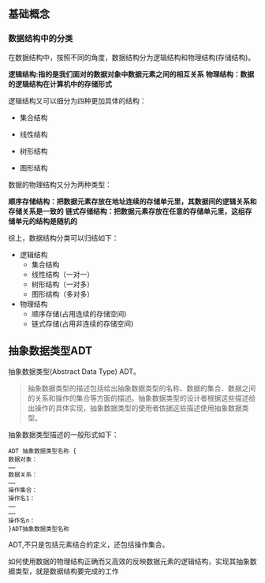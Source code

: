 ## 基础概念

### 数据结构中的分类

在数据结构中，按照不同的角度，数据结构分为逻辑结构和物理结构(存储结构)。

**逻辑结构:指的是我们面对的数据对象中数据元素之间的相互关系**
**物理结构：数据的逻辑结构在计算机中的存储形式**

逻辑结构又可以细分为四种更加具体的结构：

- 集合结构

- 线性结构

- 树形结构

- 图形结构

数据的物理结构又分为两种类型：

**顺序存储结构：把数据元素存放在地址连续的存储单元里，其数据间的逻辑关系和存储关系是一致的**
**链式存储结构：把数据元素存放在任意的存储单元里，这组存储单元的结构是随机的**


综上，数据结构分类可以归结如下：

- 逻辑结构
    - 集合结构
    - 线性结构（一对一）
    - 树形结构（一对多）
    - 图形结构（多对多）
- 物理结构
    - 顺序存储(占用连续的存储空间)
    - 链式存储(占用非连续的存储空间)

## 抽象数据类型ADT

抽象数据类型(Abstract Data Type) ADT。

> 抽象数据类型的描述包括给出抽象数据类型的名称、数据的集合、数据之间的关系和操作的集合等方面的描述。抽象数据类型的设计者根据这些描述给出操作的具体实现，抽象数据类型的使用者依据这些描述使用抽象数据类型。

抽象数据类型描述的一般形式如下：
```
ADT 抽象数据类型名称 {
数据对象：
……
数据关系：
……
操作集合：
操作名1：
……
……
操作名n：
}ADT抽象数据类型名称
```

ADT,不只是包括元素结合的定义，还包括操作集合。

如何使用数据的物理结构正确而又高效的反映数据元素的逻辑结构，实现其抽象数据类型，就是数据结构要完成的工作


